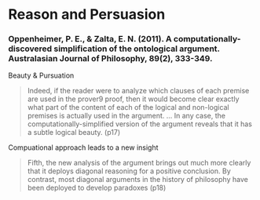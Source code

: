 # Reason and Persuasion



### Oppenheimer, P. E., & Zalta, E. N. (2011). A computationally-discovered simplification of the ontological argument. Australasian Journal of Philosophy, 89(2), 333-349.


Beauty & Pursuation

>  Indeed, if the reader were to analyze which clauses of each premise are used in the prover9 proof, then it would become clear exactly what part of the content of each of the logical and non-logical premises is actually used in the argument.  ... In any case, the computationally-simplified version of the argument reveals that it has a subtle logical beauty. (p17)

Compuational approach leads to a new insight

> Fifth, the new analysis of the argument brings out much more clearly that it deploys diagonal reasoning for a positive conclusion. By contrast, most diagonal arguments in the history of philosophy have been deployed to develop paradoxes (p18)